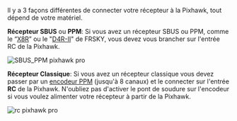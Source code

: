 Il y a 3 façons différentes de connecter votre récepteur à la Pixhawk, tout dépend de votre matériel.

  


**Récepteur SBUS** ou **PPM**: Si vous avez un récepteur SBUS ou PPM, comme le “[X8R](https://drotek.com/shop/fr/home/400-recepteur-x8r-de-frsky-.html)” ou le "[D4R-II](https://drotek.com/shop/fr/home/503-recepteur-d4r-ii-4-voies-accst-fr-sky.html)" de FRSKY, vous devez vous brancher sur l'entrée RC de la Pixhawk.

![](https://drotek.com/wp-content/uploads/2017/01/SBUS_PPM.jpg "SBUS\_PPM pixhawk pro")

**Récepteur Classique**: Si vous avez un récepteur classique vous devez passer par un [encodeur PPM](https://drotek.com/shop/fr/home/364-ppm-encodeur-8-voies.html?search_query=ppm+&results=9) \(jusqu'à 8 canaux\) et le connecter sur l'entrée **RC** de la Pixhawk. N'oubliez pas d'activer le pont de soudure sur l'encodeur si vous voulez alimenter votre récepteur à partir de la Pixhawk.

![](https://drotek.com/wp-content/uploads/2017/01/PWM.jpg "rc pixhawk pro")

  


  


